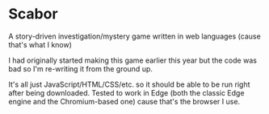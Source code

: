# Scabor
A story-driven investigation/mystery game written in web languages (cause that's what I know)

I had originally started making this game earlier this year but the code was bad so I'm re-writing it from the ground up.

It's all just JavaScript/HTML/CSS/etc. so it should be able to be run right after being downloaded. Tested to work in Edge (both the classic Edge engine and the Chromium-based one) cause that's the browser I use.
